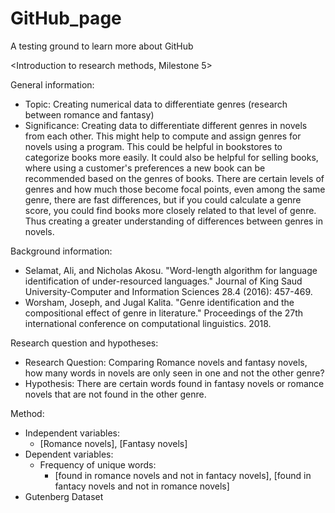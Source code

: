 # GitHub_page
A testing ground to learn more about GitHub

<Introduction to research methods, Milestone 5>

General information:
- Topic: Creating numerical data to differentiate genres (research between romance and fantasy)
- Significance: Creating data to differentiate different genres in novels from each other. This might help to compute and assign genres for novels using a program. This could be helpful in bookstores to categorize books more easily. It could also be helpful for selling books, where using a customer's preferences a new book can be recommended based on the genres of books. There are certain levels of genres and how much those become focal points, even among the same genre, there are fast differences, but if you could calculate a genre score, you could find books more closely related to that level of genre. Thus creating a greater understanding of differences between genres in novels.

Background information:
- Selamat, Ali, and Nicholas Akosu. "Word-length algorithm for language identification of under-resourced languages." Journal of King Saud University-Computer and Information Sciences 28.4 (2016): 457-469.
- Worsham, Joseph, and Jugal Kalita. "Genre identification and the compositional effect of genre in literature." Proceedings of the 27th international conference on computational linguistics. 2018.

Research question and hypotheses:
- Research Question: Comparing Romance novels and fantasy novels, how many words in novels are only seen in one and not the other genre?
- Hypothesis: There are certain words found in fantasy novels or romance novels that are not found in the other genre.

Method:
- Independent variables:
  - [Romance novels], [Fantasy novels]
- Dependent variables:
  - Frequency of unique words:
    - [found in romance novels and not in fantacy novels], [found in fantacy novels and not in romance novels]
- Gutenberg Dataset
